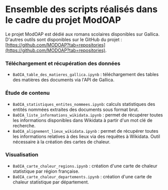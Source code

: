 # Ensemble des scripts réalisés dans le cadre du projet ModOAP

Le projet ModOAP est dédié aux romans scolaires disponibles sur Gallica. D'autres outils sont disponibles sur le GitHub du projet : [https://github.com/MODOAP?tab=repositories](https://github.com/MODOAP?tab=repositories).

### Téléchargement et récupération des données
- ```BaOIA_table_des_matieres_gallica.ipynb``` : téléchargement des tables des matières des documents via l'API de Gallica.

### Étude de contenu
- ```BaOIA_statistiques_entites_nommees.ipynb```: calculs statistiques des entités nommées extraites des documents sous format brut.
- ```BaOIA_liste_informations_wikidata.ipynb``` : permet de récupérer toutes les informations disponibles dans Wikidata à partir d'un mot clé de recherche.
- ```BaOIA_alignement_lieux_wikidata.ipynb``` : permet de récupérer toutes les informations relatives à des lieux via des requêtes à Wikidata. Outil nécessaire à la création des cartes de chaleur.

### Visualisation
- ```BaOIA_carte_chaleur_regions.ipynb``` : création d'une carte de chaleur statistique par région française.
- ```BaOIA_carte_chaleur_departements.ipynb``` : création d'une carte de chaleur statistique par département.
